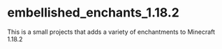 # embellished_enchants_1.18.2

This is a small projects that adds a variety of enchantments to Minecraft 1.18.2
